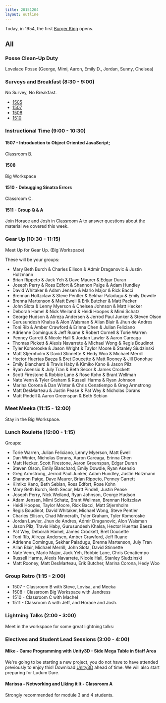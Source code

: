 ```yaml
---
title: 20151204
layout: outline
---
```


Today, in 1954, the first [Burger King](https://www.bk.com/careers/opportunities/handle?param=eyJ0aXRsZSI6IklUIiwicGFyYW0iOiJodHRwczpcL1wvd2ZhLmtyb25vc3RtLmNvbVwvaW5kZXguanNwP2xvY2FsZT1lbl9VUyZBUFBMSUNBVElPTk5BTUU9QnVyZ2VyS2luZ0NvcnBvcmF0aW9uS1RNRFJlcUV4dCZzZXE9am9iQmlkIn0=) opens.

## All

### Posse Clean-Up Duty

Lovelace Posse (George, Mimi, Aaron, Emily D., Jordan, Sunny, Chelsea)

### Surveys and Breakfast (8:30 - 9:00)

No Survey, No Breakfast.

* [1505]()
* [1507]()
* [1508]()
* [1510]()

### Instructional Time (9:00 - 10:30)

#### 1507 - Introduction to Object Oriented JavaScript;

Classroom B.

#### 1508

Big Workspace

#### 1510 - Debugging Sinatra Errors

Classroom C.

#### 1511 - Group Q & A

Join Horace and Josh in Classroom A to answer
questions about the material we covered this week.

### Gear Up (10:30 - 11:15)

Meet Up for Gear Up.  (Big Workspace)

These will be your groups:

* Mary Beth Burch & Charles Ellison & Admir Draganovic & Justin Holzmann
* Brian Rippeto & Jack Yeh & Dave Maurer & Edgar Duran
* Joseph Perry & Ross Edfort & Shannon Paige & Adam Hundley
* David Whitaker & Adam Jensen & Marlo Major & Rick Bacci
* Brennan Holtzclaw & Steve Pentler & Sekhar Paladugu & Emily Dowdle
* Brenna Martenson & Matt Ewell & Erik Butcher & Matt Packer
* John Slota & Lenny Myerson & Chelsea Johnson & Matt Hecker
* Deborah Hamel & Nick Weiland & Heidi Hoopes & Mimi Schatz
* George Hudson & Alireza Andersen & Jerrod Paul Junker & Steven Olson
* Gurusundesh Khalsa & Alon Waisman & Allan Blair & Jhun de Andres
* Toni Rib & Amber Crawford & Erinna Chen & Julian Feliciano
* Adrienne Domingus & Jeff Ruane & Robert Cornell & Torie Warren
* Penney Garrett & Nicole Hall & Jordan Lawler & Aaron Careaga
* Thomas Pickett & Alexis Navarrete & Michael Wong & Regis Boudinot
* Tyler Komoroske & Jason Wright & Taylor Moore & Stanley Siudzinski
* Matt Stjernholm & David Stinnette & Hedy Woo & Michael Merrill
* Hector Huertas Baeza & Bret Doucette & Matt Rooney & Jill Donohue
* Emily Blanchard & Travis Haby & Kimiko Kano & Jason Pilz
* Ryan Asensio & July Tran & Beth Secor & James Crockett
* Scott Firestone & Robbie Lane & Rose Kohn & Brant Wellman
* Nate Venn & Tyler Graham & Russell Harms & Ryan Johnson
* Marina Corona & Dan Winter & Chris Cenatiempo & Greg Armstrong
* Matt DesMarteau & Justin Pease & Pat Wey & Nicholas Dorans
* Matt Pindell & Aaron Greenspan & Beth Sebian

### Meet Meeka (11:15 - 12:00)

Stay in the Big Workspace.

### Lunch Roulette (12:00 - 1:15)

Groups:

* Torie Warren, Julian Feliciano, Lenny Myerson, Matt Ewell
* Dan Winter, Nicholas Dorans, Aaron Careaga, Erinna Chen
* Matt Hecker, Scott Firestone, Aaron Greenspan, Edgar Duran
* Steven Olson, Emily Blanchard, Emily Dowdle, Ryan Asensio
* Greg Armstrong, Jerrod Paul Junker, Adam Hundley, Justin Holzmann
* Shannon Paige, Dave Maurer, Brian Rippeto, Penney Garrett
* Kimiko Kano, Beth Sebian, Ross Edfort, Rose Kohn
* Mary Beth Burch, Beth Secor, Matt Pindell, Justin Pease
* Joseph Perry, Nick Weiland, Ryan Johnson, George Hudson
* Adam Jensen, Mimi Schatz, Brant Wellman, Brennan Holtzclaw
* Heidi Hoopes, Taylor Moore, Rick Bacci, Matt Stjernholm
* Regis Boudinot, David Whitaker, Michael Wong, Steve Pentler
* Charles Ellison, Chad Minnerath, Tyler Graham, Tyler Komoroske
* Jordan Lawler, Jhun de Andres, Admir Draganovic, Alon Waisman
* Jason Pilz, Travis Haby, Gurusundesh Khalsa, Hector Huertas Baeza
* Pat Wey, Deborah Hamel, James Crockett, Bret Doucette
* Toni Rib, Alireza Andersen, Amber Crawford, Jeff Ruane
* Adrienne Domingus, Sekhar Paladugu, Brenna Martenson, July Tran
* Allan Blair, Michael Merrill, John Slota, David Stinnette
* Nate Venn, Marlo Major, Jack Yeh, Robbie Lane, Chris Cenatiempo
* Russell Harms, Alexis Navarrete, Nicole Hall, Stanley Siudzinski
* Matt Rooney, Matt DesMarteau, Erik Butcher, Marina Corona, Hedy Woo

### Group Retro (1:15 - 2:00)

* 1507 - Classroom B with Steve, Lovisa, and Meeka
* 1508 - Classroom Big Workspace with Jandress
* 1510 - Classroom C with Machel
* 1511 - Classroom A with Jeff, and Horace and Josh.

### Lightning Talks (2:00 - 3:00)

Meet in the workspace for some great lightning talks:


### Electives and Student Lead Sessions (3:00 - 4:00)

####  Mike - Game Programming with Unity3D - Side Mega Table in Staff Area

We're going to be starting a new project, you do not have to have attended previously
to enjoy this! Download [Unity3D](http://unity3d.com/get-unity) ahead of time. We
will also start preparing for Ludum Dare.

#### Marissa - Networking and Liking it It - Classroom A

Strongly recommended for module 3 and 4 students.
